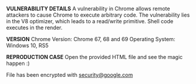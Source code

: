 <b>VULNERABILITY DETAILS</b>
A vulnerability in Chrome allows remote attackers to cause Chrome to execute arbitrary code. The vulnerability lies in the V8 optimizer, which leads to a read/write primitive. Shell code executes in the render.

<b>VERSION</b>
Chrome Version: Chrome 67, 68 and 69
Operating System: Windows 10, RS5

<b>REPRODUCTION CASE</b>
Open the provided HTML file and see the magic happen :)

File has been encrypted with security@google.com